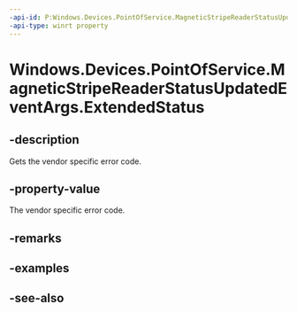 ----api-id: P:Windows.Devices.PointOfService.MagneticStripeReaderStatusUpdatedEventArgs.ExtendedStatus
-api-type: winrt property
---<!-- Property syntaxpublic uint ExtendedStatus { get; }--># Windows.Devices.PointOfService.MagneticStripeReaderStatusUpdatedEventArgs.ExtendedStatus## -descriptionGets the vendor specific error code.## -property-valueThe vendor specific error code.## -remarks## -examples## -see-also
